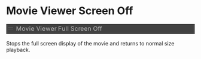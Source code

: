 # Movie Viewer Screen Off

![MovieViewerFullScreenOff](img/MovieViewerFullScreenOff.jpg)

Stops the full screen display of the movie and returns to normal size playback.